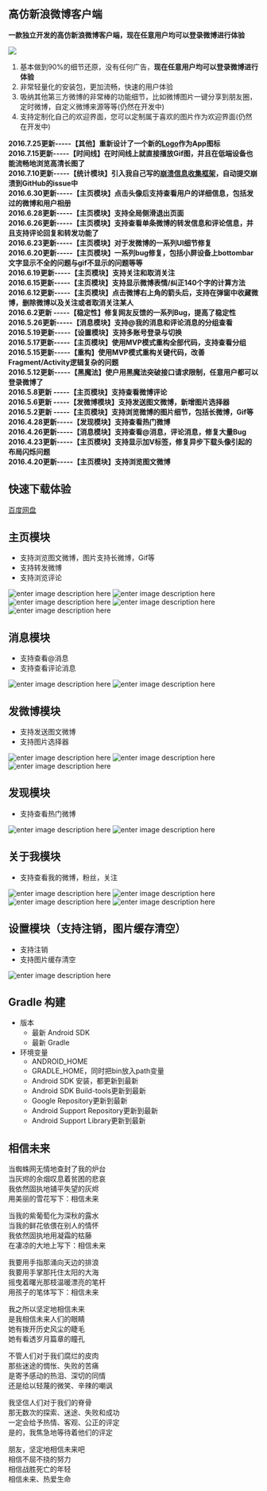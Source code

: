 高仿新浪微博客户端
-----

**一款独立开发的高仿新浪微博客户端，现在任意用户均可以登录微博进行体验**  

![](https://raw.githubusercontent.com/wenmingvs/WeiBo/master/weiSwift/src/main/res/mipmap-xxxhdpi-v4/ic_launcher.png)

1. 基本做到90%的细节还原，没有任何广告，**现在任意用户均可以登录微博进行体验**
2. 非常轻量化的安装包，更加流畅，快速的用户体验
3. 吸纳其他第三方微博的非常棒的功能细节，比如微博图片一键分享到朋友圈，定时微博，自定义微博来源等等(仍然在开发中)
4. 支持定制化自己的欢迎界面，您可以定制属于喜欢的图片作为欢迎界面(仍然在开发中)  

**2016.7.25更新-----【其他】重新设计了一个新的[Logo](https://raw.githubusercontent.com/wenmingvs/WeiBo/master/weiSwift/src/main/res/mipmap-xxxhdpi-v4/ic_launcher.png)作为App图标**  
**2016.7.15更新-----【时间线】在时间线上就直接播放Gif图，并且在低端设备也能流畅地浏览高清长图了**  
**2016.7.10更新-----【统计模块】引入我自己写的[崩溃信息收集框架](https://github.com/wenmingvs/LogReport)，自动提交崩溃到GitHub的issue中**  
**2016.6.30更新-----【主页模块】点击头像后支持查看用户的详细信息，包括发过的微博和用户相册**  
**2016.6.28更新-----【主页模块】支持全局侧滑退出页面**  
**2016.6.26更新-----【主页模块】支持查看单条微博的转发信息和评论信息，并且支持评论回复和转发功能了**  
**2016.6.23更新-----【主页模块】对于发微博的一系列UI细节修复**  
**2016.6.20更新-----【主页模块】一系列bug修复，包括小屏设备上bottombar文字显示不全的问题与gif不显示的问题等等**  
**2016.6.19更新-----【主页模块】支持关注和取消关注**  
**2016.6.15更新-----【主页模块】支持显示微博表情/纠正140个字的计算方法**  
**2016.6.12更新-----【主页模块】点击微博右上角的箭头后，支持在弹窗中收藏微博，删除微博以及关注或者取消关注某人**  
**2016.6.2更新 -----【稳定性】修复网友反馈的一系列Bug，提高了稳定性**  
**2016.5.26更新-----【消息模块】支持@我的消息和评论消息的分组查看**  
**2016.5.19更新-----【设置模块】支持多账号登录与切换**  
**2016.5.17更新-----【主页模块】使用MVP模式重构全部代码，支持查看分组**  
**2016.5.15更新-----【重构】使用MVP模式重构关键代码，改善Fragment/Activity逻辑复杂的问题**  
**2016.5.12更新-----【黑魔法】使户用黑魔法突破接口请求限制，任意用户都可以登录微博了**  
**2016.5.8更新 -----【主页模块】支持查看微博评论**  
**2016.5.6更新 -----【发微博模块】支持发送图文微博，新增图片选择器**  
**2016.5.2更新 -----【主页模块】支持浏览微博的图片细节，包括长微博，Gif等**  
**2016.4.28更新-----【发现模块】支持查看热门微博**  
**2016.4.26更新-----【消息模块】支持查看@消息，评论消息，修复大量Bug**  
**2016.4.23更新-----【主页模块】支持显示加V标签，修复异步下载头像引起的布局闪烁问题**  
**2016.4.20更新-----【主页模块】支持浏览图文微博**

快速下载体验
-----

[百度网盘](http://pan.baidu.com/s/1nv3x45j)


主页模块
-----
- 支持浏览图文微博，图片支持长微博，Gif等
- 支持转发微博
- 支持浏览评论

![enter image description here](http://ww4.sinaimg.cn/mw690/691cc151gw1f3rtkq4x7mj207i0dc75r.jpg)
![enter image description here](http://ww1.sinaimg.cn/mw690/691cc151gw1f3rtkpgpebj207i0dcgmy.jpg)
![enter image description here](http://ww3.sinaimg.cn/mw690/691cc151gw1f3rtknwh7kj207i0dcdgx.jpg)
![enter image description here](http://ww2.sinaimg.cn/mw690/691cc151gw1f3rtksehzwj207i0dct9z.jpg)
![enter image description here](http://ww4.sinaimg.cn/mw690/691cc151gw1f3rzww0zf8j207i0dcaav.jpg)


消息模块
------
- 支持查看@消息
- 支持查看评论消息

![enter image description here](http://ww4.sinaimg.cn/mw690/691cc151gw1f3rtmzbx9wj207i0dct8y.jpg)
![enter image description here](http://ww1.sinaimg.cn/mw690/691cc151gw1f3rtn03imbj207i0dcwff.jpg)


发微博模块
-----
- 支持发送图文微博
- 支持图片选择器

![enter image description here](http://ww3.sinaimg.cn/mw690/691cc151gw1f3rto9lrqxj207i0dcaam.jpg)
![enter image description here](http://ww3.sinaimg.cn/mw690/691cc151gw1f3rtoap9iqj207i0dcjta.jpg)
![enter image description here](http://ww2.sinaimg.cn/mw690/691cc151gw1f3rtod80m4j207i0dcmzk.jpg)



发现模块
-----
- 支持查看热门微博

![enter image description here](http://ww4.sinaimg.cn/mw690/691cc151gw1f3rtt81jtej207i0dcjsd.jpg)
![enter image description here](http://ww1.sinaimg.cn/mw690/691cc151gw1f3rttbzds5j207i0dcgmm.jpg)



关于我模块
-----
- 支持查看我的微博，粉丝，关注

![enter image description here](http://ww4.sinaimg.cn/mw690/691cc151gw1f3rtuexvdsj207i0dcwf6.jpg)
![enter image description here](http://ww1.sinaimg.cn/mw690/691cc151gw1f3rtufmek0j207i0dc75d.jpg)
![enter image description here](http://ww3.sinaimg.cn/mw690/691cc151gw1f3rtudxkiuj207i0dcjs7.jpg)
![enter image description here](http://ww4.sinaimg.cn/mw690/691cc151gw1f3rtuen83aj207i0dcmy7.jpg)




设置模块（支持注销，图片缓存清空）
-----
- 支持注销
- 支持图片缓存清空

![enter image description here](http://ww4.sinaimg.cn/mw690/691cc151gw1f3rtuch9cmj207i0dc0sx.jpg)


Gradle 构建
------
- 版本
	- 最新 Android SDK
	- 最新 Gradle
- 环境变量
	- ANDROID_HOME
	- GRADLE_HOME，同时把bin放入path变量
	- Android SDK 安装，都更新到最新
	- Android SDK Build-tools更新到最新
	- Google Repository更新到最新
	- Android Support Repository更新到最新
	- Android Support Library更新到最新

相信未来
-----
当蜘蛛网无情地查封了我的炉台   
当灰烬的余烟叹息着贫困的悲哀   
我依然固执地铺平失望的灰烬   
用美丽的雪花写下：相信未来   

当我的紫葡萄化为深秋的露水   
当我的鲜花依偎在别人的情怀   
我依然固执地用凝霜的枯藤   
在凄凉的大地上写下：相信未来   

我要用手指那涌向天边的排浪  
我要用手掌那托住太阳的大海  
摇曳着曙光那枝温暖漂亮的笔杆   
用孩子的笔体写下：相信未来   

我之所以坚定地相信未来  
是我相信未来人们的眼睛  
她有拨开历史风尘的睫毛  
她有看透岁月篇章的瞳孔  

不管人们对于我们腐烂的皮肉  
那些迷途的惆怅、失败的苦痛  
是寄予感动的热泪、深切的同情   
还是给以轻蔑的微笑、辛辣的嘲讽   

我坚信人们对于我们的脊骨  
那无数次的探索、迷途、失败和成功   
一定会给予热情、客观、公正的评定   
是的，我焦急地等待着他们的评定  

朋友，坚定地相信未来吧  
相信不屈不挠的努力  
相信战胜死亡的年轻  
相信未来、热爱生命  
